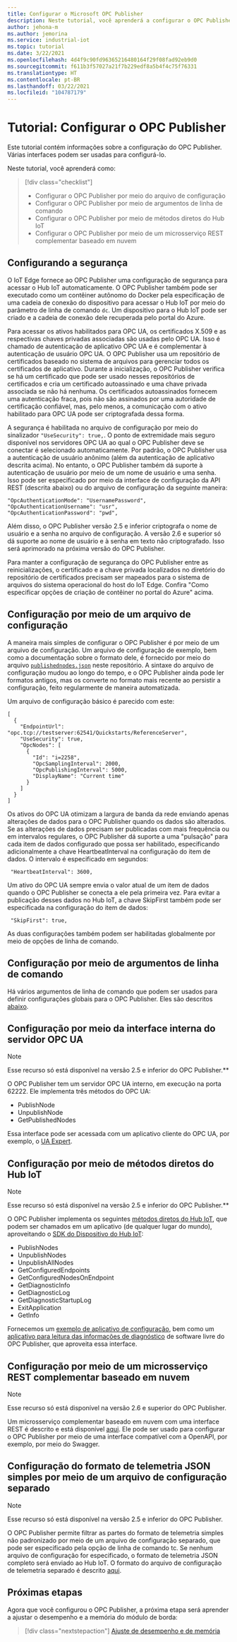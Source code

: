 ```yaml
---
title: Configurar o Microsoft OPC Publisher
description: Neste tutorial, você aprenderá a configurar o OPC Publisher no modo autônomo.
author: jehona-m
ms.author: jemorina
ms.service: industrial-iot
ms.topic: tutorial
ms.date: 3/22/2021
ms.openlocfilehash: 4d4f9c90fd96365216480164f29f08fad92eb9d0
ms.sourcegitcommit: f611b3f57027a21f7b229edf8a5b4f4c75f76331
ms.translationtype: HT
ms.contentlocale: pt-BR
ms.lasthandoff: 03/22/2021
ms.locfileid: "104787179"
---
```

# <a name="tutorial-configure-the-opc-publisher"></a>Tutorial: Configurar o OPC Publisher

Este tutorial contém informações sobre a configuração do OPC Publisher. Várias interfaces podem ser usadas para configurá-lo.

Neste tutorial, você aprenderá como:

> [!div class="checklist"]
> * Configurar o OPC Publisher por meio do arquivo de configuração
> * Configurar o OPC Publisher por meio de argumentos de linha de comando
> * Configurar o OPC Publisher por meio de métodos diretos do Hub IoT
> * Configurar o OPC Publisher por meio de um microsserviço REST complementar baseado em nuvem

## <a name="configuring-security"></a>Configurando a segurança

O IoT Edge fornece ao OPC Publisher uma configuração de segurança para acessar o Hub IoT automaticamente. O OPC Publisher também pode ser executado como um contêiner autônomo do Docker pela especificação de uma cadeia de conexão do dispositivo para acessar o Hub IoT por meio do parâmetro de linha de comando `dc`. Um dispositivo para o Hub IoT pode ser criado e a cadeia de conexão dele recuperada pelo portal do Azure.

Para acessar os ativos habilitados para OPC UA, os certificados X.509 e as respectivas chaves privadas associadas são usadas pelo OPC UA. Isso é chamado de autenticação de aplicativo OPC UA e é complementar à autenticação de usuário OPC UA. O OPC Publisher usa um repositório de certificados baseado no sistema de arquivos para gerenciar todos os certificados de aplicativo. Durante a inicialização, o OPC Publisher verifica se há um certificado que pode ser usado nesses repositórios de certificados e cria um certificado autoassinado e uma chave privada associada se não há nenhuma. Os certificados autoassinados fornecem uma autenticação fraca, pois não são assinados por uma autoridade de certificação confiável, mas, pelo menos, a comunicação com o ativo habilitado para OPC UA pode ser criptografada dessa forma.

A segurança é habilitada no arquivo de configuração por meio do sinalizador `"UseSecurity": true,`. O ponto de extremidade mais seguro disponível nos servidores OPC UA ao qual o OPC Publisher deve se conectar é selecionado automaticamente.
Por padrão, o OPC Publisher usa a autenticação de usuário anônimo (além da autenticação de aplicativo descrita acima). No entanto, o OPC Publisher também dá suporte à autenticação de usuário por meio de um nome de usuário e uma senha. Isso pode ser especificado por meio da interface de configuração da API REST (descrita abaixo) ou do arquivo de configuração da seguinte maneira:
```
"OpcAuthenticationMode": "UsernamePassword",
"OpcAuthenticationUsername": "usr",
"OpcAuthenticationPassword": "pwd",
```
Além disso, o OPC Publisher versão 2.5 e inferior criptografa o nome de usuário e a senha no arquivo de configuração. A versão 2.6 e superior só dá suporte ao nome de usuário e à senha em texto não criptografado. Isso será aprimorado na próxima versão do OPC Publisher.

Para manter a configuração de segurança do OPC Publisher entre as reinicializações, o certificado e a chave privada localizados no diretório do repositório de certificados precisam ser mapeados para o sistema de arquivos do sistema operacional do host do IoT Edge. Confira "Como especificar opções de criação de contêiner no portal do Azure" acima.

## <a name="configuration-via-configuration-file"></a>Configuração por meio de um arquivo de configuração

A maneira mais simples de configurar o OPC Publisher é por meio de um arquivo de configuração. Um arquivo de configuração de exemplo, bem como a documentação sobre o formato dele, é fornecido por meio do arquivo [`publishednodes.json`](https://raw.githubusercontent.com/Azure/iot-edge-opc-publisher/master/opcpublisher/publishednodes.json) neste repositório.
A sintaxe do arquivo de configuração mudou ao longo do tempo, e o OPC Publisher ainda pode ler formatos antigos, mas os converte no formato mais recente ao persistir a configuração, feito regularmente de maneira automatizada.

Um arquivo de configuração básico é parecido com este:
```
[
  {
    "EndpointUrl": "opc.tcp://testserver:62541/Quickstarts/ReferenceServer",
    "UseSecurity": true,
    "OpcNodes": [
      {
        "Id": "i=2258",
        "OpcSamplingInterval": 2000,
        "OpcPublishingInterval": 5000,
        "DisplayName": "Current time"
      }
    ]
  }
]
```

Os ativos do OPC UA otimizam a largura de banda da rede enviando apenas alterações de dados para o OPC Publisher quando os dados são alterados. Se as alterações de dados precisam ser publicadas com mais frequência ou em intervalos regulares, o OPC Publisher dá suporte a uma "pulsação" para cada item de dados configurado que possa ser habilitado, especificando adicionalmente a chave HeartbeatInterval na configuração do item de dados. O intervalo é especificado em segundos:
```
 "HeartbeatInterval": 3600,
```

Um ativo do OPC UA sempre envia o valor atual de um item de dados quando o OPC Publisher se conecta a ele pela primeira vez. Para evitar a publicação desses dados no Hub IoT, a chave SkipFirst também pode ser especificada na configuração do item de dados:
```
 "SkipFirst": true,
```

As duas configurações também podem ser habilitadas globalmente por meio de opções de linha de comando.

## <a name="configuration-via-command-line-arguments"></a>Configuração por meio de argumentos de linha de comando

Há vários argumentos de linha de comando que podem ser usados para definir configurações globais para o OPC Publisher. Eles são descritos [abaixo](reference-command-line-arguments.md).


## <a name="configuration-via-the-built-in-opc-ua-server-interface"></a>Configuração por meio da interface interna do servidor OPC UA

>[!NOTE] 
> Esse recurso só está disponível na versão 2.5 e inferior do OPC Publisher.**

O OPC Publisher tem um servidor OPC UA interno, em execução na porta 62222. Ele implementa três métodos do OPC UA:

  - PublishNode
  - UnpublishNode
  - GetPublishedNodes

Essa interface pode ser acessada com um aplicativo cliente do OPC UA, por exemplo, o [UA Expert](https://www.unified-automation.com/products/development-tools/uaexpert.html).

## <a name="configuration-via-iot-hub-direct-methods"></a>Configuração por meio de métodos diretos do Hub IoT

>[!NOTE] 
> Esse recurso só está disponível na versão 2.5 e inferior do OPC Publisher.**

O OPC Publisher implementa os seguintes [métodos diretos do Hub IoT](https://docs.microsoft.com/azure/iot-hub/iot-hub-devguide-direct-methods), que podem ser chamados em um aplicativo (de qualquer lugar do mundo), aproveitando o [SDK do Dispositivo do Hub IoT](https://docs.microsoft.com/azure/iot-hub/iot-hub-devguide-sdks):

  - PublishNodes
  - UnpublishNodes
  - UnpublishAllNodes
  - GetConfiguredEndpoints
  - GetConfiguredNodesOnEndpoint
  - GetDiagnosticInfo
  - GetDiagnosticLog
  - GetDiagnosticStartupLog
  - ExitApplication
  - GetInfo

Fornecemos um [exemplo de aplicativo de configuração](https://github.com/Azure-Samples/iot-edge-opc-publisher-nodeconfiguration), bem como um [aplicativo para leitura das informações de diagnóstico](https://github.com/Azure-Samples/iot-edge-opc-publisher-diagnostics) de software livre do OPC Publisher, que aproveita essa interface.

## <a name="configuration-via-cloud-based-companion-rest-microservice"></a>Configuração por meio de um microsserviço REST complementar baseado em nuvem

>[!NOTE] 
> Esse recurso só está disponível na versão 2.6 e superior do OPC Publisher.

Um microsserviço complementar baseado em nuvem com uma interface REST é descrito e está disponível [aqui](https://github.com/Azure/Industrial-IoT/blob/master/docs/services/publisher.md). Ele pode ser usado para configurar o OPC Publisher por meio de uma interface compatível com a OpenAPI, por exemplo, por meio do Swagger.

## <a name="configuration-of-the-simple-json-telemetry-format-via-separate-configuration-file"></a>Configuração do formato de telemetria JSON simples por meio de um arquivo de configuração separado

>[!NOTE] 
> Esse recurso só está disponível na versão 2.5 e inferior do OPC Publisher.

O OPC Publisher permite filtrar as partes do formato de telemetria simples não padronizado por meio de um arquivo de configuração separado, que pode ser especificado pela opção de linha de comando tc. Se nenhum arquivo de configuração for especificado, o formato de telemetria JSON completo será enviado ao Hub IoT. O formato do arquivo de configuração de telemetria separado é descrito [aqui](reference-opc-publisher-telemetry-format.md#opc-publisher-telemetry-configuration-file-format).

## <a name="next-steps"></a>Próximas etapas
Agora que você configurou o OPC Publisher, a próxima etapa será aprender a ajustar o desempenho e a memória do módulo de borda:

> [!div class="nextstepaction"]
> [Ajuste de desempenho e de memória](tutorial-publisher-performance-memory-tuning-opc-publisher.md)